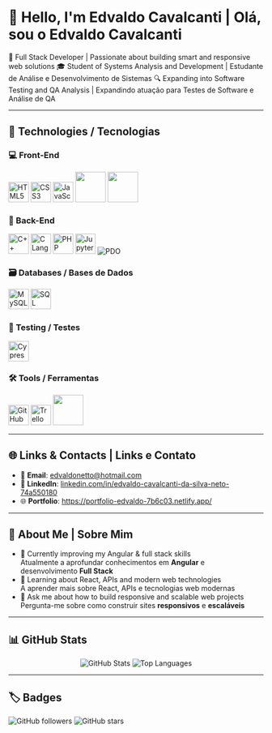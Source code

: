 # 👋 Hello, I'm Edvaldo Cavalcanti | Olá, sou o Edvaldo Cavalcanti
🚀 Full Stack Developer | Passionate about building smart and responsive web solutions
🎓 Student of Systems Analysis and Development | Estudante de Análise e Desenvolvimento de Sistemas
🔍 Expanding into Software Testing and QA Analysis | Expandindo atuação para Testes de Software e Análise de QA

---

## 📌 Technologies / Tecnologias

### 💻 Front-End
<p align="left">
  <img src="https://cdn.jsdelivr.net/gh/devicons/devicon/icons/html5/html5-original.svg" width="40" alt="HTML5"/>
  <img src="https://cdn.jsdelivr.net/gh/devicons/devicon/icons/css3/css3-original.svg" width="40" alt="CSS3"/>
  <img src="https://cdn.jsdelivr.net/gh/devicons/devicon/icons/javascript/javascript-original.svg" width="40" alt="JavaScript"/>
  <img src="https://cdn.jsdelivr.net/gh/devicons/devicon/icons/angularjs/angularjs-original.svg" width="60"/> 
  <img src="https://cdn.jsdelivr.net/gh/devicons/devicon/icons/react/react-original.svg" width="60"/> 



</p>

### 🧠 Back-End
<p align="left">
  <img src="https://cdn.jsdelivr.net/gh/devicons/devicon/icons/cplusplus/cplusplus-original.svg" width="40" alt="C++"/>
  <img src="https://cdn.jsdelivr.net/gh/devicons/devicon/icons/c/c-original.svg" width="40" alt="C Language"/>
  <img src="https://cdn.jsdelivr.net/gh/devicons/devicon/icons/php/php-original.svg" width="40" alt="PHP"/>
  <img src="https://cdn.jsdelivr.net/gh/devicons/devicon/icons/jupyter/jupyter-original.svg" width="40" alt="Jupyter"/>
  <img src="https://img.shields.io/badge/PDO-PHP%20Data%20Objects-blue?style=flat&logo=php&logoColor=white" alt="PDO"/>
</p>

### 🗃️ Databases / Bases de Dados
<p align="left">
  <img src="https://cdn.jsdelivr.net/gh/devicons/devicon/icons/mysql/mysql-original.svg" width="40" alt="MySQL"/>
  <img src="https://cdn.jsdelivr.net/gh/devicons/devicon/icons/microsoftsqlserver/microsoftsqlserver-original.svg" width="40" alt="SQL Server"/>
</p>

### 🧪 Testing / Testes
<p align="left">
  <img src="https://cdn.jsdelivr.net/gh/devicons/devicon/icons/cypressio/cypressio-original.svg" width="40" alt="Cypress"/>
</p>

### 🛠️ Tools / Ferramentas
<p align="left">
  <img src="https://cdn.jsdelivr.net/gh/devicons/devicon/icons/github/github-original.svg" width="40" alt="GitHub"/>
  <img src="https://cdn.jsdelivr.net/gh/devicons/devicon/icons/trello/trello-original.svg" width="40" alt="Trello"/>
  <img src="https://cdn.jsdelivr.net/gh/devicons/devicon/icons/vite/vite-original.svg" width="60"/> 
</p>

---

## 🌐 Links & Contacts | Links e Contato

- 📧 **Email**: [edvaldonetto@hotmail.com](mailto:edvaldonetto@hotmail.com)
- 💼 **LinkedIn**: [linkedin.com/in/edvaldo-cavalcanti-da-silva-neto-74a550180](https://www.linkedin.com/in/edvaldo-cavalcanti-da-silva-neto-74a550180/)
- 🌐 **Portfolio**: https://portfolio-edvaldo-7b6c03.netlify.app/

---

## 🎯 About Me | Sobre Mim

- 🔭 Currently improving my Angular & full stack skills  
  Atualmente a aprofundar conhecimentos em **Angular** e desenvolvimento **Full Stack**
- 🌱 Learning about React, APIs and modern web technologies  
  A aprender mais sobre React, APIs e tecnologias web modernas
- 💬 Ask me about how to build responsive and scalable web projects  
  Pergunta-me sobre como construir sites **responsivos** e **escaláveis**

---

## 📊 GitHub Stats
<p align="center">
  <img src="https://github-readme-stats.vercel.app/api?username=edvaldo26cs&show_icons=true&theme=tokyonight&hide=prs" alt="GitHub Stats"/>
  <img src="https://github-readme-stats.vercel.app/api/top-langs/?username=edvaldo26cs&layout=compact&theme=tokyonight" alt="Top Languages"/>
</p>

---

## 🏷️ Badges

![GitHub followers](https://img.shields.io/github/followers/edvaldo26cs?label=Followers&style=social)
![GitHub stars](https://img.shields.io/github/stars/edvaldo26cs?style=social)


